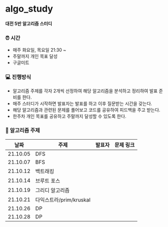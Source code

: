 # algo_study

**대전 5반 알고리즘 스터디**


### ⏰  시간
- 매주 화요일, 목요일 21:30 ~ 
- 주말까지 개인 목표 달성
- 구글미트 


### 💻 진행방식 
- 알고리즘 주제를 각자 2개씩 선정하여 해당 알고리즘을 분석하고 정리하여 발표 준비를 한다.
- 매주 스터디가 시작하면 발표자는 발표를 하고 이후 질문받는 시간을 갖는다.
- 해당 알고리즘과 관련된 문제를 풀어보고 코드를 공유하여 피드백을 주고 받는다.
- 한주차 개인 목표를 공유하고 주말까지 달성할 수 있도록 한다.


### 📘 알고리즘 주제 

| 날짜 | 주제 | 발표자 | 문제 링크 | 
| ------ | ------ | ------ | ------ |
| 21.10.05 | DFS | | |
| 21.10.07 | BFS | | |
| 21.10.12 | 백트래킹 | | |
| 21.10.14 | 브루트 포스 | | |
| 21.10.19 | 그리디 알고리즘 | | |
| 21.10.21 | 다익스트라/prim/kruskal | | |
| 21.10.26 | DP | | |
| 21.10.28 | DP | | |
